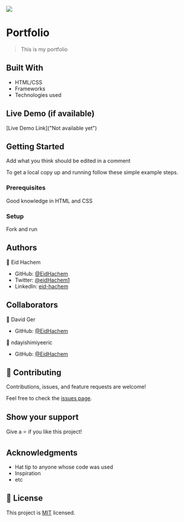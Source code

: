 ![](https://img.shields.io/badge/Microverse-blueviolet)

# Portfolio

> This is my portfolio


## Built With

- HTML/CSS
- Frameworks
- Technologies used

## Live Demo (if available)

[Live Demo Link]("Not available yet")


## Getting Started

Add what you think should be edited in a comment


To get a local copy up and running follow these simple example steps.

### Prerequisites

Good knowledge in HTML and CSS

### Setup

Fork and run




## Authors

👤 Eid Hachem

- GitHub: [@EidHachem](https://github.com/EidHachem)
- Twitter: [@eidHachem1](https://twitter.com/eidHachem1)
- LinkedIn: [eid-hachem](https://linkedin.com/in/eid-hachem)

## Collaborators

👤 David Ger

- GitHub: [@EidHachem](https://github.com/ger619)

👤 ndayishimiyeeric

- GitHub: [@EidHachem](https://github.com/ndayishimiyeeric)

## 🤝 Contributing

Contributions, issues, and feature requests are welcome!

Feel free to check the [issues page](https://github.com/EidHachem/Portfolio/issues).

## Show your support

Give a ⭐️ if you like this project!

## Acknowledgments

- Hat tip to anyone whose code was used
- Inspiration
- etc

## 📝 License

This project is [MIT](./MIT.md) licensed.

